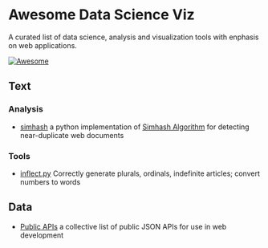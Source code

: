 # Awesome Data Science Viz

A curated list of data science, analysis and visualization tools with enphasis on web applications.

[![Awesome](https://cdn.rawgit.com/sindresorhus/awesome/d7305f38d29fed78fa85652e3a63e154dd8e8829/media/badge.svg)](https://github.com/sindresorhus/awesome)


## Text

### Analysis

* [simhash](https://github.com/leonsim/simhash) a python implementation of [Simhash Algorithm](http://www.wwwconference.org/www2007/papers/paper215.pdf) for detecting near-duplicate web documents 

### Tools

* [inflect.py](https://github.com/pwdyson/inflect.py) Correctly generate plurals, ordinals, indefinite articles; convert numbers to words

## Data

* [Public APIs](https://github.com/toddmotto/public-apis) a collective list of public JSON APIs for use in web development
